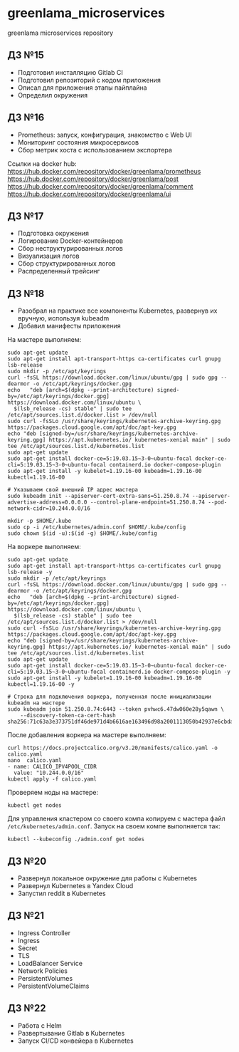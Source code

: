# greenlama_microservices
greenlama microservices repository

## ДЗ №15

- Подготовил инсталляцию Gitlab CI
- Подготовил репозиторий с кодом приложения
- Описал для приложения этапы пайплайна
- Определил окружения

## ДЗ №16
- Prometheus: запуск, конфигурация, знакомство с Web UI
- Мониторинг состояния микросервисов
- Сбор метрик хоста с использованием экспортера

Ссылки на docker hub:
https://hub.docker.com/repository/docker/greenlama/prometheus
https://hub.docker.com/repository/docker/greenlama/post
https://hub.docker.com/repository/docker/greenlama/comment
https://hub.docker.com/repository/docker/greenlama/ui

## ДЗ №17
- Подготовка окружения
- Логирование Docker-контейнеров
- Сбор неструктурированных логов
- Визуализация логов
- Сбор структурированных логов
- Распределенный трейсинг

## ДЗ №18
- Разобрал на практике все компоненты Kubernetes, развернув их вручную, используя kubeadm
- Добавил манифесты приложения

На мастере выполняем:
```
sudo apt-get update
sudo apt-get install apt-transport-https ca-certificates curl gnupg lsb-release
sudo mkdir -p /etc/apt/keyrings
curl -fsSL https://download.docker.com/linux/ubuntu/gpg | sudo gpg --dearmor -o /etc/apt/keyrings/docker.gpg
echo   "deb [arch=$(dpkg --print-architecture) signed-by=/etc/apt/keyrings/docker.gpg] https://download.docker.com/linux/ubuntu \
  $(lsb_release -cs) stable" | sudo tee /etc/apt/sources.list.d/docker.list > /dev/null
sudo curl -fsSLo /usr/share/keyrings/kubernetes-archive-keyring.gpg https://packages.cloud.google.com/apt/doc/apt-key.gpg
echo "deb [signed-by=/usr/share/keyrings/kubernetes-archive-keyring.gpg] https://apt.kubernetes.io/ kubernetes-xenial main" | sudo tee /etc/apt/sources.list.d/kubernetes.list
sudo apt-get update
sudo apt-get install docker-ce=5:19.03.15~3-0~ubuntu-focal docker-ce-cli=5:19.03.15~3-0~ubuntu-focal containerd.io docker-compose-plugin
sudo apt-get install -y kubelet=1.19.16-00 kubeadm=1.19.16-00 kubectl=1.19.16-00

# Указываем свой внешний IP адрес мастера
sudo kubeadm init --apiserver-cert-extra-sans=51.250.8.74 --apiserver-advertise-address=0.0.0.0 --control-plane-endpoint=51.250.8.74 --pod-network-cidr=10.244.0.0/16

mkdir -p $HOME/.kube
sudo cp -i /etc/kubernetes/admin.conf $HOME/.kube/config
sudo chown $(id -u):$(id -g) $HOME/.kube/config
```

На воркере выполняем:
```
sudo apt-get update
sudo apt-get install apt-transport-https ca-certificates curl gnupg lsb-release -y
sudo mkdir -p /etc/apt/keyrings
curl -fsSL https://download.docker.com/linux/ubuntu/gpg | sudo gpg --dearmor -o /etc/apt/keyrings/docker.gpg
echo   "deb [arch=$(dpkg --print-architecture) signed-by=/etc/apt/keyrings/docker.gpg] https://download.docker.com/linux/ubuntu \
  $(lsb_release -cs) stable" | sudo tee /etc/apt/sources.list.d/docker.list > /dev/null
sudo curl -fsSLo /usr/share/keyrings/kubernetes-archive-keyring.gpg https://packages.cloud.google.com/apt/doc/apt-key.gpg
echo "deb [signed-by=/usr/share/keyrings/kubernetes-archive-keyring.gpg] https://apt.kubernetes.io/ kubernetes-xenial main" | sudo tee /etc/apt/sources.list.d/kubernetes.list
sudo apt-get update
sudo apt-get install docker-ce=5:19.03.15~3-0~ubuntu-focal docker-ce-cli=5:19.03.15~3-0~ubuntu-focal containerd.io docker-compose-plugin -y
sudo apt-get install -y kubelet=1.19.16-00 kubeadm=1.19.16-00 kubectl=1.19.16-00 -y

# Строка для подключения воркера, полученная после инициализации kubeadm на мастере
sudo kubeadm join 51.250.8.74:6443 --token pvhwc6.47dw060e28y5qawn \
    --discovery-token-ca-cert-hash sha256:71c63a3e373751df46de971d4b6616ae163496d98a2001113050b42937e6cbda
```
После добавления воркера на мастере выполняем:
```
curl https://docs.projectcalico.org/v3.20/manifests/calico.yaml -o calico.yaml
nano  calico.yaml
- name: CALICO_IPV4POOL_CIDR
  value: "10.244.0.0/16"
kubectl apply -f calico.yaml
```

Проверяем ноды на мастере:
```
kubectl get nodes
```

Для управления кластером со своего компа копируем с мастера файл ```/etc/kubernetes/admin.conf```. Запуск на своем компе выполняется так:
```
kubectl --kubeconfig ./admin.conf get nodes
```

## ДЗ №20
- Развернул локальное окружение для работы с Kubernetes
- Развернул Kubernetes в Yandex Cloud
- Запустил reddit в Kubernetes

## ДЗ №21
- Ingress Controller
- Ingress
- Secret
- TLS
- LoadBalancer Service
- Network Policies
- PersistentVolumes
- PersistentVolumeClaims

## ДЗ №22
- Работа с Helm
- Развертывание Gitlab в Kubernetes
- Запуск CI/CD конвейера в Kubernetes
